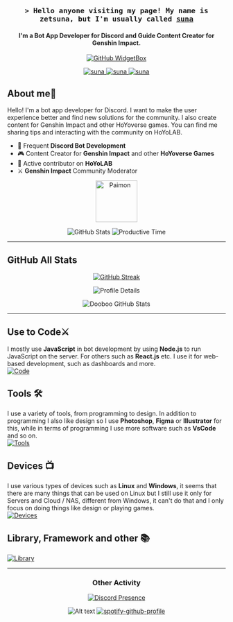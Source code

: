<h3 align="center">
        <samp>&gt; Hello anyone visiting my page! My name is zetsuna, but I'm usually called 
                <b><a target="_blank" href="https://zetsuna-homepage.vercel.app/">suna</a></b>
        </samp>
</h3>
<h4 align="center">I'm a Bot App Developer for Discord and Guide Content Creator for Genshin Impact.</h4>

  
<p align="center">
  <a href="https://github.com/zuna107/github-widgetbox">
    <img src="https://github-widgetbox.vercel.app/api/profile?username=zuna107&data=followers,repositories,stars,commits&theme=nautilus" alt="GitHub WidgetBox">
  </a>
</p>


<p align="center">
 <a href="https://zetsuna-homepage.vercel.app/" target="blank">
  <img src="https://img.shields.io/badge/Website-DC143C?style=for-the-badge&logo=medium&logoColor=white" alt="suna">
 </a>
 
 <a href="https://discordapp.com/users/948093919835590666" target="_blank">
  <img src="https://img.shields.io/badge/Discord-7289DA?style=for-the-badge&logo=discord&logoColor=white" alt="suna"/>
 </a>


 <a href="https://github.com/zuna107/Linux-Server-Doc" target="_blank">
  <img src="https://img.shields.io/badge/Linux-FCC624?style=for-the-badge&logo=linux&logoColor=black" alt="suna"/>
 </a>


## About me🧹

Hello! I'm a bot app developer for Discord. I want to make the user experience better and find new solutions for the community. I also create content for Genshin Impact and other HoYoverse games. You can find me sharing tips and interacting with the community on HoYoLAB.



- 🚀 Frequent **Discord Bot Development**
- 🎮 Content Creator for **Genshin Impact** and other **HoYoverse Games**
- 🌟 Active contributor on **HoYoLAB**
- ⚔ **Genshin Impact** Community Moderator

<p align='center'><img width="96px" src="https://cdn.jsdelivr.net/gh/daidr/paimon-webext@main/assets/icon-128.png" alt="Paimon">
</p>


<p align="center">
  <img src="http://github-profile-summary-cards.vercel.app/api/cards/stats?username=zuna107&theme=discord_old_blurple" alt="GitHub Stats">
  <img src="http://github-profile-summary-cards.vercel.app/api/cards/productive-time?username=zuna107&theme=discord_old_blurple&utcOffset=7" alt="Productive Time">
</p>


___





## GitHub All Stats

<p align="center">
  <a href="https://git.io/streak-stats">
    <img src="https://streak-stats.demolab.com?user=zuna107&theme=discord-old-blurple" alt="GitHub Streak">
  </a>
</p>


<p align="center">
  <img src="http://github-profile-summary-cards.vercel.app/api/cards/profile-details?username=zuna107&theme=discord_old_blurple" alt="Profile Details">
</p>

<p align="center">
  <img src="https://stats.dooboo.io/api/github-stats?login=zuna107" alt="Dooboo GitHub Stats">
</p>

___




## Use to Code⚔
I mostly use **JavaScript** in bot development by using **Node.js** to run JavaScript on the server.
For others such as **React.js** etc. I use it for web-based development, such as dashboards and more. <br>
[![Code](https://skillicons.dev/icons?i=js,html,css,ts,py,cpp)](https://skillicons.dev)

## Tools 🛠
I use a variety of tools, from programming to design. In addition to programming I also like design so I use **Photoshop**, **Figma** or **Illustrator** for this, while in terms of programming I use more software such as **VsCode** and so on. <br>
[![Tools](https://skillicons.dev/icons?i=figma,git,github,ai,mongodb,postman,vercel,ps,vscode,gcp,arduino,mysql&perline=6)](https://skillicons.dev)


## Devices 📺
I use various types of devices such as **Linux** and **Windows**, it seems that there are many things that can be used on Linux but I still use it only for Servers and Cloud / NAS, different from Windows, it can't do that and I only focus on doing things like design or playing games. <br>
[![Devices](https://skillicons.dev/icons?i=linux,windows,debian,kali)](https://skillicons.dev)

## Library, Framework and other 📚

[![Library](https://skillicons.dev/icons?i=vite,tailwind,nextjs,express,nodejs,react,npm,discordjs&perline=6)](https://skillicons.dev)

____


<div align="center">

### Other Activity

[![Discord Presence](https://lanyard.cnrad.dev/api/948093919835590666?theme=dark)](https://discord.com/users/948093919835590666)

![Alt text](https://spotify-recently-played-readme.vercel.app/api?user=nferd59zep8i18t845z0cyiw4)
[![spotify-github-profile](https://spotify-github-profile.kittinanx.com/api/view?uid=nferd59zep8i18t845z0cyiw4&cover_image=true&theme=default&show_offline=true&background_color=121212&interchange=true&bar_color=53b14f&bar_color_cover=false)](https://spotify-github-profile.kittinanx.com/api/view?uid=nferd59zep8i18t845z0cyiw4&redirect=true)



